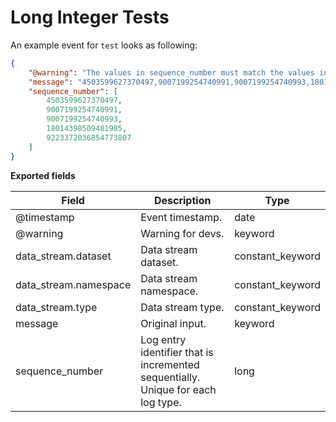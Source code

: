 # Long Integer Tests

An example event for `test` looks as following:

```json
{
    "@warning": "The values in sequence_number must match the values in message.",
    "message": "4503599627370497,9007199254740991,9007199254740993,18014398509481985,9223372036854773807",
    "sequence_number": [
        4503599627370497,
        9007199254740991,
        9007199254740993,
        18014398509481985,
        9223372036854773807
    ]
}
```

**Exported fields**

| Field | Description | Type |
|---|---|---|
| @timestamp | Event timestamp. | date |
| @warning | Warning for devs. | keyword |
| data_stream.dataset | Data stream dataset. | constant_keyword |
| data_stream.namespace | Data stream namespace. | constant_keyword |
| data_stream.type | Data stream type. | constant_keyword |
| message | Original input. | keyword |
| sequence_number | Log entry identifier that is incremented sequentially. Unique for each log type. | long |
